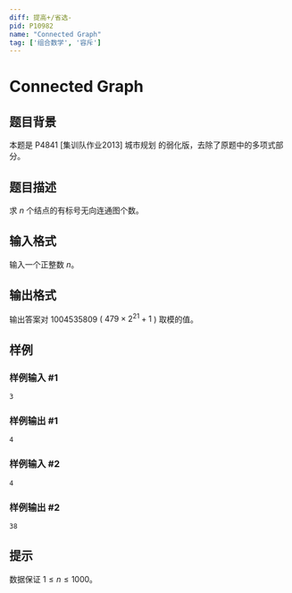 ```yaml
---
diff: 提高+/省选-
pid: P10982
name: "Connected Graph"
tag: ['组合数学', '容斥']
---
```

# Connected Graph
## 题目背景

本题是 P4841 [集训队作业2013] 城市规划 的弱化版，去除了原题中的多项式部分。
## 题目描述

求 $n$ 个结点的有标号无向连通图个数。
## 输入格式

输入一个正整数 $n$。
## 输出格式

输出答案对 $1004535809$ ( $479 \times 2 ^{21} + 1$ ) 取模的值。
## 样例

### 样例输入 #1
```
3
```
### 样例输出 #1
```
4
```
### 样例输入 #2
```
4
```
### 样例输出 #2
```
38
```
## 提示

数据保证 $1\leq n \leq 1000$。
